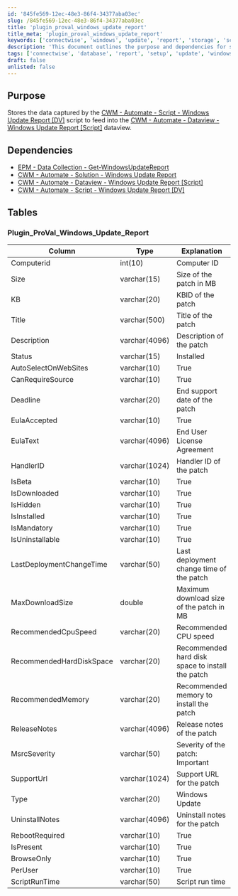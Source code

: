 ```yaml
---
id: '845fe569-12ec-48e3-86f4-34377aba03ec'
slug: /845fe569-12ec-48e3-86f4-34377aba03ec
title: 'plugin_proval_windows_update_report'
title_meta: 'plugin_proval_windows_update_report'
keywords: ['connectwise', 'windows', 'update', 'report', 'storage', 'script']
description: 'This document outlines the purpose and dependencies for storing data from the Windows Update Report script in ConnectWise Automate. It includes a detailed table structure for the Plugin_ProVal_Windows_Update_Report, which captures essential information about Windows updates, including size, status, and recommended system requirements.'
tags: ['connectwise', 'database', 'report', 'setup', 'update', 'windows']
draft: false
unlisted: false
---
```


## Purpose

Stores the data captured by the [CWM - Automate - Script - Windows Update Report [DV]](/docs/41141ff5-ef57-4900-93d4-642b4a9d254f) script to feed into the [CWM - Automate - Dataview - Windows Update Report [Script]](/docs/88f63da5-1a24-4545-b322-f6a3dfbc79cf) dataview.

## Dependencies

- [EPM - Data Collection - Get-WindowsUpdateReport](/docs/b5940a1c-0e82-4756-86a2-b49e57d664f1)
- [CWM - Automate - Solution - Windows Update Report](/docs/affc0b47-f0fe-43f9-95f6-0e0d1205b4d6)
- [CWM - Automate - Dataview - Windows Update Report [Script]](/docs/88f63da5-1a24-4545-b322-f6a3dfbc79cf)
- [CWM - Automate - Script - Windows Update Report [DV]](/docs/41141ff5-ef57-4900-93d4-642b4a9d254f)

## Tables

### Plugin_ProVal_Windows_Update_Report

| Column                       | Type           | Explanation                                        |
|------------------------------|----------------|----------------------------------------------------|
| Computerid                   | int(10)        | Computer ID                                       |
| Size                         | varchar(15)    | Size of the patch in MB                           |
| KB                           | varchar(20)    | KBID of the patch                                 |
| Title                        | varchar(500)   | Title of the patch                                |
| Description                  | varchar(4096)  | Description of the patch                          |
| Status                       | varchar(15)    | Installed | Not Installed                          |
| AutoSelectOnWebSites        | varchar(10)    | True | False                                     |
| CanRequireSource             | varchar(10)    | True | False                                     |
| Deadline                     | varchar(20)    | End support date of the patch                     |
| EulaAccepted                 | varchar(10)    | True | False                                     |
| EulaText                     | varchar(4096)  | End User License Agreement                         |
| HandlerID                    | varchar(1024)  | Handler ID of the patch                           |
| IsBeta                       | varchar(10)    | True | False                                     |
| IsDownloaded                 | varchar(10)    | True | False                                     |
| IsHidden                     | varchar(10)    | True | False                                     |
| IsInstalled                  | varchar(10)    | True | False                                     |
| IsMandatory                  | varchar(10)    | True | False                                     |
| IsUninstallable              | varchar(10)    | True | False                                     |
| LastDeploymentChangeTime     | varchar(50)    | Last deployment change time of the patch         |
| MaxDownloadSize              | double         | Maximum download size of the patch in MB         |
| RecommendedCpuSpeed          | varchar(20)    | Recommended CPU speed                              |
| RecommendedHardDiskSpace     | varchar(20)    | Recommended hard disk space to install the patch  |
| RecommendedMemory            | varchar(20)    | Recommended memory to install the patch           |
| ReleaseNotes                 | varchar(4096)  | Release notes of the patch                        |
| MsrcSeverity                 | varchar(50)    | Severity of the patch: Important | Critical | etc |
| SupportUrl                   | varchar(1024)  | Support URL for the patch                         |
| Type                         | varchar(20)    | Windows Update | Driver | Third Party             |
| UninstallNotes               | varchar(4096)  | Uninstall notes for the patch                     |
| RebootRequired                | varchar(10)    | True | False                                     |
| IsPresent                    | varchar(10)    | True | False                                     |
| BrowseOnly                   | varchar(10)    | True | False                                     |
| PerUser                      | varchar(10)    | True | False                                     |
| ScriptRunTime                | varchar(50)    | Script run time                                   |

